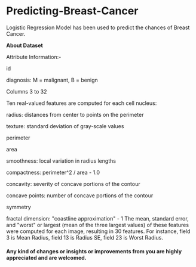# Predicting-Breast-Cancer

Logistic Regression Model has been used to predict the chances of Breast Cancer. 

**About Dataset**

Attribute Information:-

id

diagnosis: M = malignant, B = benign

Columns 3 to 32

Ten real-valued features are computed for each cell nucleus:

radius: distances from center to points on the perimeter

texture: standard deviation of gray-scale values

perimeter

area

smoothness: local variation in radius lengths

compactness: perimeter^2 / area - 1.0

concavity: severity of concave portions of the contour

concave points: number of concave portions of the contour

symmetry

fractal dimension: "coastline approximation" - 1 The mean, standard error, and "worst" or largest (mean of the three largest values) of these features were computed for each image, resulting in 30 features. For instance, field 3 is Mean Radius, field 13 is Radius SE, field 23 is Worst Radius.


#### Any kind of changes or insights or improvements from you are highly appreciated and are welcomed.
